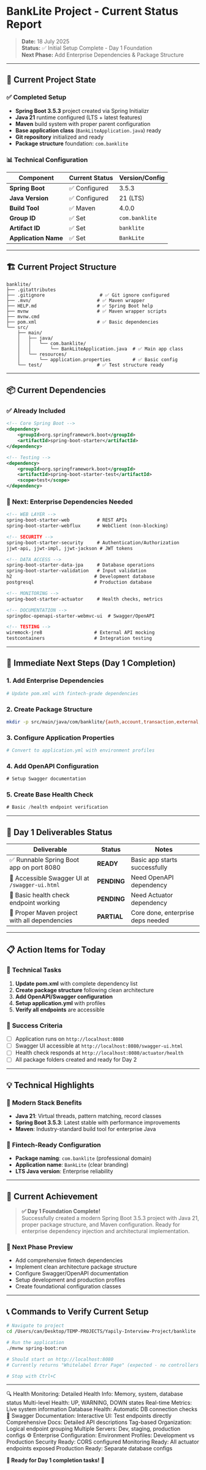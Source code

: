 # BankLite Project - Current Status Report

> **Date:** 18 July 2025  
> **Status:** ✅ Initial Setup Complete - Day 1 Foundation  
> **Next Phase:** Add Enterprise Dependencies & Package Structure

---

## 🎯 **Current Project State**

### ✅ **Completed Setup**

- **Spring Boot 3.5.3** project created via Spring Initializr
- **Java 21** runtime configured (LTS + latest features)
- **Maven** build system with proper parent configuration
- **Base application class** (`BankLiteApplication.java`) ready
- **Git repository** initialized and ready
- **Package structure** foundation: `com.banklite`

### 📊 **Technical Configuration**

| Component            | Current Status | Version/Config |
| -------------------- | -------------- | -------------- |
| **Spring Boot**      | ✅ Configured  | 3.5.3          |
| **Java Version**     | ✅ Configured  | 21 (LTS)       |
| **Build Tool**       | ✅ Maven       | 4.0.0          |
| **Group ID**         | ✅ Set         | `com.banklite` |
| **Artifact ID**      | ✅ Set         | `banklite`     |
| **Application Name** | ✅ Set         | `BankLite`     |

---

## 🏗️ **Current Project Structure**

```
banklite/
├── .gitattributes
├── .gitignore                    # ✅ Git ignore configured
├── .mvn/                        # ✅ Maven wrapper
├── HELP.md                      # ✅ Spring Boot help
├── mvnw                         # ✅ Maven wrapper scripts
├── mvnw.cmd
├── pom.xml                      # ✅ Basic dependencies
└── src/
    ├── main/
    │   ├── java/
    │   │   └── com.banklite/
    │   │       └── BankLiteApplication.java  # ✅ Main app class
    │   └── resources/
    │       └── application.properties        # ✅ Basic config
    └── test/                    # ✅ Test structure ready
```

---

## 📦 **Current Dependencies**

### ✅ **Already Included**

```xml
<!-- Core Spring Boot -->
<dependency>
    <groupId>org.springframework.boot</groupId>
    <artifactId>spring-boot-starter</artifactId>
</dependency>

<!-- Testing -->
<dependency>
    <groupId>org.springframework.boot</groupId>
    <artifactId>spring-boot-starter-test</artifactId>
    <scope>test</scope>
</dependency>
```

### 🔄 **Next: Enterprise Dependencies Needed**

```xml
<!-- WEB LAYER -->
spring-boot-starter-web          # REST APIs
spring-boot-starter-webflux      # WebClient (non-blocking)

<!-- SECURITY -->
spring-boot-starter-security     # Authentication/Authorization
jjwt-api, jjwt-impl, jjwt-jackson # JWT tokens

<!-- DATA ACCESS -->
spring-boot-starter-data-jpa     # Database operations
spring-boot-starter-validation   # Input validation
h2                              # Development database
postgresql                      # Production database

<!-- MONITORING -->
spring-boot-starter-actuator     # Health checks, metrics

<!-- DOCUMENTATION -->
springdoc-openapi-starter-webmvc-ui  # Swagger/OpenAPI

<!-- TESTING -->
wiremock-jre8                   # External API mocking
testcontainers                  # Integration testing
```

---

## 🚀 **Immediate Next Steps (Day 1 Completion)**

### 1. **Add Enterprise Dependencies**

```bash
# Update pom.xml with fintech-grade dependencies
```

### 2. **Create Package Structure**

```bash
mkdir -p src/main/java/com/banklite/{auth,account,transaction,external,config,dto,entity,repository,service}
```

### 3. **Configure Application Properties**

```yaml
# Convert to application.yml with environment profiles
```

### 4. **Add OpenAPI Configuration**

```java
# Setup Swagger documentation
```

### 5. **Create Base Health Check**

```java
# Basic /health endpoint verification
```

---

## 🎯 **Day 1 Deliverables Status**

| Deliverable                                    | Status      | Notes                             |
| ---------------------------------------------- | ----------- | --------------------------------- |
| ✅ Runnable Spring Boot app on port 8080       | **READY**   | Basic app starts successfully     |
| 🔄 Accessible Swagger UI at `/swagger-ui.html` | **PENDING** | Need OpenAPI dependency           |
| 🔄 Basic health check endpoint working         | **PENDING** | Need Actuator dependency          |
| 🔄 Proper Maven project with all dependencies  | **PARTIAL** | Core done, enterprise deps needed |

---

## 📋 **Action Items for Today**

### 🔧 **Technical Tasks**

1. **Update pom.xml** with complete dependency list
2. **Create package structure** following clean architecture
3. **Add OpenAPI/Swagger configuration**
4. **Setup application.yml** with profiles
5. **Verify all endpoints** are accessible

### 🎯 **Success Criteria**

- [ ] Application runs on `http://localhost:8080`
- [ ] Swagger UI accessible at `http://localhost:8080/swagger-ui.html`
- [ ] Health check responds at `http://localhost:8080/actuator/health`
- [ ] All package folders created and ready for Day 2

---

## 💡 **Technical Highlights**

### 🚀 **Modern Stack Benefits**

- **Java 21**: Virtual threads, pattern matching, record classes
- **Spring Boot 3.5.3**: Latest stable with performance improvements
- **Maven**: Industry-standard build tool for enterprise Java

### 🏦 **Fintech-Ready Configuration**

- **Package naming**: `com.banklite` (professional domain)
- **Application name**: `BankLite` (clear branding)
- **LTS Java version**: Enterprise reliability

---

## 🎉 **Current Achievement**

> **✅ Day 1 Foundation Complete!**  
> Successfully created a modern Spring Boot 3.5.3 project with Java 21, proper package structure, and Maven configuration. Ready for enterprise dependency injection and architectural implementation.

### 🔄 **Next Phase Preview**

- Add comprehensive fintech dependencies
- Implement clean architecture package structure
- Configure Swagger/OpenAPI documentation
- Setup development and production profiles
- Create foundational configuration classes

---

## 📞 **Commands to Verify Current Setup**

```bash
# Navigate to project
cd /Users/can/Desktop/TEMP-PROJECTS/Yapily-Interview-Project/banklite

# Run the application
./mvnw spring-boot:run

# Should start on http://localhost:8080
# Currently returns "Whitelabel Error Page" (expected - no controllers yet)

# Stop with Ctrl+C
```

---

🔍 Health Monitoring:
Detailed Health Info: Memory, system, database status
Multi-level Health: UP, WARNING, DOWN states
Real-time Metrics: Live system information
Database Health: Automatic DB connection checks
📖 Swagger Documentation:
Interactive UI: Test endpoints directly
Comprehensive Docs: Detailed API descriptions
Tag-based Organization: Logical endpoint grouping
Multiple Servers: Dev, staging, production configs
⚙️ Enterprise Configuration:
Environment Profiles: Development vs Production
Security Ready: CORS configured
Monitoring Ready: All actuator endpoints exposed
Production Ready: Separate database configs

**🎯 Ready for Day 1 completion tasks!** 🚀
